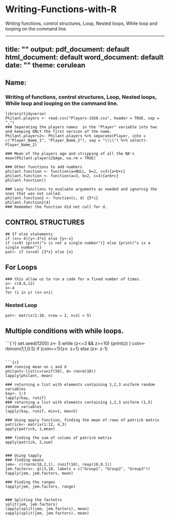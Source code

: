 # Writing-Functions-with-R
Writing functions, control structures, Loop, Nested loops, While loop and looping on the command line. 

---
title: ""
output:
  pdf_document: default
  html_document: default
  word_document: default
date: ""
theme: cerulean
---


## Name: 

### Writing of functions, control structures, Loop, Nested loops, While loop and looping on the command line. 


```{r}
library(tidyverse)
Philant.players <- read.csv("Players-1920.csv", header = TRUE, sep = ",")
### Separating the players names  in the "Player" variable into two and keeping ONLY the first version of the name.
Philant.players2<- Philant.players %>% separate(Player, into = c("Player_Name_1", "Player_Name_2"), sep = "\\\\") %>% select(-Player_Name_2)

### Mean of the players age and stripping of all the NA's
mean(Philant.players2$Age, na.rm = TRUE)

```

```{r}
### Other functions to add numbers
philant.function <- function(a=NULL, b=2, c=3){a+b+c}
philant.function <- function(a=3, b=2, c=3){a+b+c}
philant.function()
```

```{r}
### Lazy functions to evaluate arguments as needed and ignornig the ones that was not called. 
philant.function2 <- function(c, d) {5*c}
philant.function2(4)
### Remember the function did not call for d.
```

## CONTROL STRUCTURES

```{r}
## If else statements 
if (x<= 4){y<-3*x} else {y<-x}
if (x<9) {print("x is not a single number")} else {print("x is a single number")}
pat<- if (x<=4) {3*x} else {x}
```

## For Loops
```{r}
### this allow us to run a code for a fixed number of times. 
y<- c(8,6,12)
x<-4
for (i in y) (x<-x+i)
```

### Nested Loop
```{r}
pat<- matrix(1:10, nrow = 2, ncol = 5)
```

## Multiple conditions with while loops. 
```{`r}
set.seed(1200)
z<- 5
while (z<=3 && z>=10) {print(z)
}
coin<- rbinom(1,1,0.5)
if (coin==1){z<- z+1} else (z<- z-1)
```

```{r}
### running mean on c and d 
philant<-list(c=runif(50), d= rnorm(10))
lapply(philant, mean)

### returning a list with elements containing 1,2,3 uniform random variables
kay<- 1:3
lapply(kay, runif)
### returning a list with elements containing 1,2,3 uniform (1,5)  random variables
lapply(kay, runif, min=1, max=5)
```

```{r}
### Using apply function, finding the mean of rows of patrick matrix
patrick<- matrix(1:12, 4,3)
apply(patrick, 1,mean)

### finding the sum of colums of patrick matrix
apply(patrick, 2,sum)


### Using tapply
### finding means
jem<- c(rnorm(10,2,1), runif(10), rexp(10,0.1))
jem.factors<- gl(3,10, labels = c("Group1", "Group2", "Group3"))
tapply(jem, jem.factors, mean)

### Finding the ranges
tapply(jem, jem.factors, range)


### Spliting the factotrs
split(jem, jem.factors)
lapply(split(jem, jem.factors), mean)
sapply(split(jem, jem.factors), mean)
```
